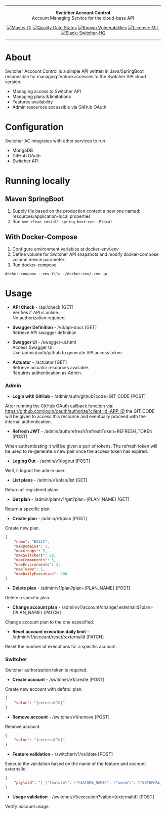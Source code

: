 ***

<div align="center">
<b>Switcher Account Control</b><br>
Account Managing Service for the cloud-base API
</div>

<div align="center">

[![Master CI](https://github.com/switcherapi/switcher-ac/actions/workflows/master.yml/badge.svg)](https://github.com/switcherapi/switcher-ac/actions/workflows/master.yml)
[![Quality Gate Status](https://sonarcloud.io/api/project_badges/measure?project=switcherapi_switcher-ac&metric=alert_status)](https://sonarcloud.io/dashboard?id=switcherapi_switcher-ac)
[![Known Vulnerabilities](https://snyk.io/test/github/switcherapi/switcher-ac/badge.svg?targetFile=pom.xml)](https://snyk.io/test/github/switcherapi/switcher-ac?targetFile=pom.xml)
[![License: MIT](https://img.shields.io/badge/License-MIT-yellow.svg)](https://opensource.org/licenses/MIT)
[![Slack: Switcher-HQ](https://img.shields.io/badge/slack-@switcher/hq-blue.svg?logo=slack)](https://switcher-hq.slack.com/)

</div>

***

# About
Switcher Account Control is a simple API written in Java/SpringBoot responsible for managing feature accesses to the Switcher API cloud version.

- Managing access to Switcher API
- Managing plans & limitations
- Features availability
- Admin resources accessible via GitHub OAuth

# Configuration
Switcher AC integrates with other services to run. 

- MongoDB
- GitHub OAuth
- Switcher API

# Running locally

## Maven SpringBoot

1. Supply file based on the production context a new one named: resources/application-local.properties
2. Run ``mvn clean install spring-boot:run -Plocal``

## With Docker-Compose

1. Configure environment variables at docker-env/.env
2. Define volume for Switcher API snapshots and modify docker-compose volume device parameter.
3. Run docker-compose

```
docker-compose --env-file ./docker-env/.env up
```

# Usage

- **API Check** - /api/check [GET]<br /> 
Verifies if API is online.<br /> 
No authorization required.<br /> 


- **Swagger Definition** - /v3/api-docs [GET]<br /> 
Retrieve API swagger definition<br />


- **Swagger UI** - /swagger-ui.html<br /> 
Access Swagger UI.<br /> 
Use /admin/auth/github to generate API access token.<br />


- **Actuator** - /actuator [GET]<br />
Retrieve actuator resources available.<br />
Requires authentication as Admin.<br />


### Admin
- **Login with GitHub** - /admin/auth/github?code=GIT_CODE [POST]

After running the GitHub OAuth callback function via: https://github.com/login/oauth/authorize?client_id=APP_ID
the GIT_CODE will be given to access this resource and eventually proceed with the internal authentication.

- **Refresh JWT** - /admin/auth/refresh?refreshToken=REFRESH_TOKEN [POST]

When authenticating it will be given a pair of tokens. The refresh token will be used to re-generate a new pair once the access token has expired.

- **Loging Out** - /admin/v1/logout [POST]

Well, it logout the admin user.

- **List plans** - /admin/v1/plan/list [GET]

Return all registered plans.

- **Get plan** - /admin/plan/v1/get?plan={PLAN_NAME} [GET]

Return a specific plan.

- **Create plan** - /admin/v1/plan [POST]

Create new plan.
```json
{
    "name": "BASIC",
    "maxDomains": 1,
    "maxGroups": 5,
    "maxSwitchers": 20,
    "maxComponents": 5,
    "maxEnvironments": 3,
    "maxTeams": 5,
    "maxDailyExecution": 500
}
```

- **Delete plan** - /admin/v1/plan?plan={PLAN_NAME} [POST]

Delete a specific plan.

- **Change account plan** - /admin/v1/account/change/:externalId?plan={PLAN_NAME} [PATCH]

Change account plan to the one especified.

- **Reset account execution daily limit** - /admin/v1/account/reset/:externalId [PATCH]

Reset the number of executions for a specific account.

### Switcher
Switcher authorization token is required.

- **Create account** - /switcher/v1/create [POST]

Create new account with defatul plan.
```json
{
    "value": "{externalId}"
}
```

- **Remove account** - /switcher/v1/remove [POST]

Remove account.
```json
{
    "value": "{externalId}"
}
```

- **Feature validation** - /switcher/v1/validate [POST]

Execute the validation based on the name of the feature and account externalId.
```json
{
    "payload": "{ \"feature\": \"FEATURE_NAME\", \"owner\": \"EXTERNAL_ID\", \"total\": NUM_VALUE }"
}
```

- **Usage validation** - /switcher/v1/execution?value={externalId} [POST]

Verify account usage.
